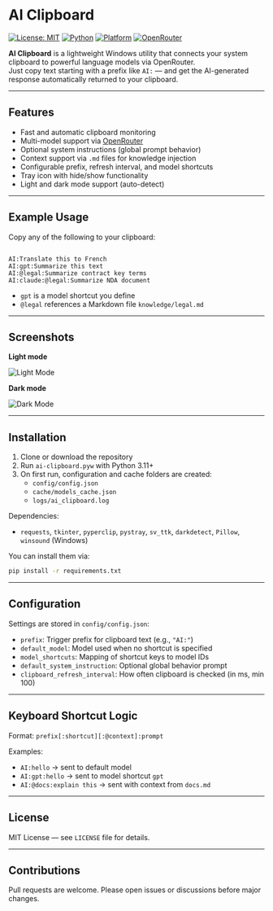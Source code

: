 # AI Clipboard

[![License: MIT](https://img.shields.io/badge/license-MIT-blue.svg)](LICENSE)
[![Python](https://img.shields.io/badge/python-3.11%2B-blue.svg)](https://www.python.org/downloads/release/python-3110/)
[![Platform](https://img.shields.io/badge/platform-Windows-lightgrey.svg)](https://github.com/)
[![OpenRouter](https://img.shields.io/badge/backend-OpenRouter.ai-green)](https://openrouter.ai)

**AI Clipboard** is a lightweight Windows utility that connects your system clipboard to powerful language models via OpenRouter.  
Just copy text starting with a prefix like `AI:` — and get the AI-generated response automatically returned to your clipboard.

---

## Features

- Fast and automatic clipboard monitoring
- Multi-model support via [OpenRouter](https://openrouter.ai/)
- Optional system instructions (global prompt behavior)
- Context support via `.md` files for knowledge injection
- Configurable prefix, refresh interval, and model shortcuts
- Tray icon with hide/show functionality
- Light and dark mode support (auto-detect)

---

## Example Usage

Copy any of the following to your clipboard:

```

AI:Translate this to French
AI:gpt:Summarize this text
AI:@legal:Summarize contract key terms
AI:claude:@legal:Summarize NDA document

````

- `gpt` is a model shortcut you define
- `@legal` references a Markdown file `knowledge/legal.md`

---

## Screenshots

**Light mode**

![Light Mode](https://raw.githubusercontent.com/staticspb/ai-clipboard/refs/heads/master/screenshots/screenshot-light.png)

**Dark mode**

![Dark Mode](https://raw.githubusercontent.com/staticspb/ai-clipboard/refs/heads/master/screenshots/screenshot-dark.png)

---

## Installation

1. Clone or download the repository  
2. Run `ai-clipboard.pyw` with Python 3.11+  
3. On first run, configuration and cache folders are created:
   - `config/config.json`
   - `cache/models_cache.json`
   - `logs/ai_clipboard.log`

Dependencies:
- `requests`, `tkinter`, `pyperclip`, `pystray`, `sv_ttk`, `darkdetect`, `Pillow`, `winsound` (Windows)

You can install them via:

```bash
pip install -r requirements.txt
````

---

## Configuration

Settings are stored in `config/config.json`:

* `prefix`: Trigger prefix for clipboard text (e.g., `"AI:"`)
* `default_model`: Model used when no shortcut is specified
* `model_shortcuts`: Mapping of shortcut keys to model IDs
* `default_system_instruction`: Optional global behavior prompt
* `clipboard_refresh_interval`: How often clipboard is checked (in ms, min 100)

---

## Keyboard Shortcut Logic

Format:
`prefix[:shortcut][:@context]:prompt`

Examples:

* `AI:hello` → sent to default model
* `AI:gpt:hello` → sent to model shortcut `gpt`
* `AI:@docs:explain this` → sent with context from `docs.md`

---

## License

MIT License — see `LICENSE` file for details.

---

## Contributions

Pull requests are welcome. Please open issues or discussions before major changes.